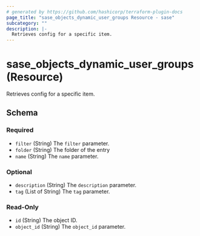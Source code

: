 ```yaml
---
# generated by https://github.com/hashicorp/terraform-plugin-docs
page_title: "sase_objects_dynamic_user_groups Resource - sase"
subcategory: ""
description: |-
  Retrieves config for a specific item.
---
```


# sase_objects_dynamic_user_groups (Resource)

Retrieves config for a specific item.



<!-- schema generated by tfplugindocs -->
## Schema

### Required

- `filter` (String) The `filter` parameter.
- `folder` (String) The folder of the entry
- `name` (String) The `name` parameter.

### Optional

- `description` (String) The `description` parameter.
- `tag` (List of String) The `tag` parameter.

### Read-Only

- `id` (String) The object ID.
- `object_id` (String) The `object_id` parameter.


